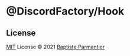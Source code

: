 # @DiscordFactory/Hook

## License

[MIT](./LICENSE) License © 2021 [Baptiste Parmantier](https://github.com/LeadcodeDev)
